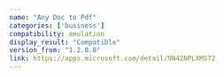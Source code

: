 ```yaml
---
name: "Any Doc to Pdf"
categories: ['business']
compatibility: emulation
display_result: "Compatible"
version_from: "1.2.8.0"
link: https://apps.microsoft.com/detail/9N42NPLXMS72
---
```

